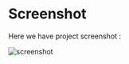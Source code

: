 # Screenshot
Here we have project screenshot :

![screenshot](https://github.com/rokas293/JavaScript-Projects/assets/83891594/3f2796df-26e0-4ee8-8faf-0305f9071ab9)
